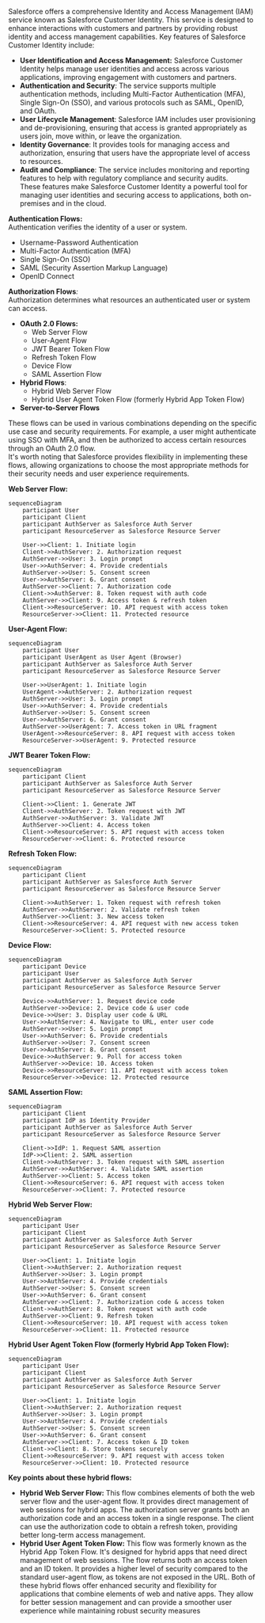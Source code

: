 Salesforce offers a comprehensive Identity and Access Management (IAM) service known as Salesforce Customer Identity. This service is designed to enhance interactions with customers and partners by providing robust identity and access management capabilities. Key features of Salesforce Customer Identity include:

*   **User Identification and Access Management:** Salesforce Customer Identity helps manage user identities and access across various applications, improving engagement with customers and partners.
*   **Authentication and Security**: The service supports multiple authentication methods, including Multi-Factor Authentication (MFA), Single Sign-On (SSO), and various protocols such as SAML, OpenID, and OAuth.
*   **User Lifecycle Management**: Salesforce IAM includes user provisioning and de-provisioning, ensuring that access is granted appropriately as users join, move within, or leave the organization.
*   **Identity Governance**: It provides tools for managing access and authorization, ensuring that users have the appropriate level of access to resources.
*   **Audit and Compliance**: The service includes monitoring and reporting features to help with regulatory compliance and security audits.  
    These features make Salesforce Customer Identity a powerful tool for managing user identities and securing access to applications, both on-premises and in the cloud.

**Authentication Flows:**  
Authentication verifies the identity of a user or system.

*   Username-Password Authentication
*   Multi-Factor Authentication (MFA)
*   Single Sign-On (SSO)
*   SAML (Security Assertion Markup Language)
*   OpenID Connect

**Authorization Flows**_:_  
Authorization determines what resources an authenticated user or system can access.

*   **OAuth 2.0 Flows:**
     - Web Server Flow  
     - User-Agent Flow  
     - JWT Bearer Token Flow
     - Refresh Token Flow
     - Device Flow
     - SAML Assertion Flow
*   **Hybrid Flows**:
    - Hybrid Web Server Flow  
    - Hybrid User Agent Token Flow (formerly Hybrid App Token Flow)
*   **Server-to-Server Flows**

These flows can be used in various combinations depending on the specific use case and security requirements. For example, a user might authenticate using SSO with MFA, and then be authorized to access certain resources through an OAuth 2.0 flow.  
It's worth noting that Salesforce provides flexibility in implementing these flows, allowing organizations to choose the most appropriate methods for their security needs and user experience requirements.


**Web Server Flow:**
```mermaid
sequenceDiagram
    participant User
    participant Client
    participant AuthServer as Salesforce Auth Server
    participant ResourceServer as Salesforce Resource Server

    User->>Client: 1. Initiate login
    Client->>AuthServer: 2. Authorization request
    AuthServer->>User: 3. Login prompt
    User->>AuthServer: 4. Provide credentials
    AuthServer->>User: 5. Consent screen
    User->>AuthServer: 6. Grant consent
    AuthServer->>Client: 7. Authorization code
    Client->>AuthServer: 8. Token request with auth code
    AuthServer->>Client: 9. Access token & refresh token
    Client->>ResourceServer: 10. API request with access token
    ResourceServer->>Client: 11. Protected resource
```

**User-Agent Flow:**
```mermaid
sequenceDiagram
    participant User
    participant UserAgent as User Agent (Browser)
    participant AuthServer as Salesforce Auth Server
    participant ResourceServer as Salesforce Resource Server

    User->>UserAgent: 1. Initiate login
    UserAgent->>AuthServer: 2. Authorization request
    AuthServer->>User: 3. Login prompt
    User->>AuthServer: 4. Provide credentials
    AuthServer->>User: 5. Consent screen
    User->>AuthServer: 6. Grant consent
    AuthServer->>UserAgent: 7. Access token in URL fragment
    UserAgent->>ResourceServer: 8. API request with access token
    ResourceServer->>UserAgent: 9. Protected resource
```

**JWT Bearer Token Flow:**
```mermaid
sequenceDiagram
    participant Client
    participant AuthServer as Salesforce Auth Server
    participant ResourceServer as Salesforce Resource Server

    Client->>Client: 1. Generate JWT
    Client->>AuthServer: 2. Token request with JWT
    AuthServer->>AuthServer: 3. Validate JWT
    AuthServer->>Client: 4. Access token
    Client->>ResourceServer: 5. API request with access token
    ResourceServer->>Client: 6. Protected resource
```

**Refresh Token Flow:**
```mermaid
sequenceDiagram
    participant Client
    participant AuthServer as Salesforce Auth Server
    participant ResourceServer as Salesforce Resource Server

    Client->>AuthServer: 1. Token request with refresh token
    AuthServer->>AuthServer: 2. Validate refresh token
    AuthServer->>Client: 3. New access token
    Client->>ResourceServer: 4. API request with new access token
    ResourceServer->>Client: 5. Protected resource
```

**Device Flow:**
```mermaid
sequenceDiagram
    participant Device
    participant User
    participant AuthServer as Salesforce Auth Server
    participant ResourceServer as Salesforce Resource Server

    Device->>AuthServer: 1. Request device code
    AuthServer->>Device: 2. Device code & user code
    Device->>User: 3. Display user code & URL
    User->>AuthServer: 4. Navigate to URL, enter user code
    AuthServer->>User: 5. Login prompt
    User->>AuthServer: 6. Provide credentials
    AuthServer->>User: 7. Consent screen
    User->>AuthServer: 8. Grant consent
    Device->>AuthServer: 9. Poll for access token
    AuthServer->>Device: 10. Access token
    Device->>ResourceServer: 11. API request with access token
    ResourceServer->>Device: 12. Protected resource
```

**SAML Assertion Flow:**
```mermaid
sequenceDiagram
    participant Client
    participant IdP as Identity Provider
    participant AuthServer as Salesforce Auth Server
    participant ResourceServer as Salesforce Resource Server

    Client->>IdP: 1. Request SAML assertion
    IdP->>Client: 2. SAML assertion
    Client->>AuthServer: 3. Token request with SAML assertion
    AuthServer->>AuthServer: 4. Validate SAML assertion
    AuthServer->>Client: 5. Access token
    Client->>ResourceServer: 6. API request with access token
    ResourceServer->>Client: 7. Protected resource
```
**Hybrid Web Server Flow:**
```mermaid
sequenceDiagram
    participant User
    participant Client
    participant AuthServer as Salesforce Auth Server
    participant ResourceServer as Salesforce Resource Server

    User->>Client: 1. Initiate login
    Client->>AuthServer: 2. Authorization request
    AuthServer->>User: 3. Login prompt
    User->>AuthServer: 4. Provide credentials
    AuthServer->>User: 5. Consent screen
    User->>AuthServer: 6. Grant consent
    AuthServer->>Client: 7. Authorization code & access token
    Client->>AuthServer: 8. Token request with auth code
    AuthServer->>Client: 9. Refresh token
    Client->>ResourceServer: 10. API request with access token
    ResourceServer->>Client: 11. Protected resource
```

**Hybrid User Agent Token Flow (formerly Hybrid App Token Flow):**
```mermaid
sequenceDiagram
    participant User
    participant Client
    participant AuthServer as Salesforce Auth Server
    participant ResourceServer as Salesforce Resource Server

    User->>Client: 1. Initiate login
    Client->>AuthServer: 2. Authorization request
    AuthServer->>User: 3. Login prompt
    User->>AuthServer: 4. Provide credentials
    AuthServer->>User: 5. Consent screen
    User->>AuthServer: 6. Grant consent
    AuthServer->>Client: 7. Access token & ID token
    Client->>Client: 8. Store tokens securely
    Client->>ResourceServer: 9. API request with access token
    ResourceServer->>Client: 10. Protected resource
```

**Key points about these hybrid flows:**
- **Hybrid Web Server Flow:**
This flow combines elements of both the web server flow and the user-agent flow.
It provides direct management of web sessions for hybrid apps.
The authorization server grants both an authorization code and an access token in a single response.
The client can use the authorization code to obtain a refresh token, providing better long-term access management.
- **Hybrid User Agent Token Flow:**
This flow was formerly known as the Hybrid App Token Flow.
It's designed for hybrid apps that need direct management of web sessions.
The flow returns both an access token and an ID token.
It provides a higher level of security compared to the standard user-agent flow, as tokens are not exposed in the URL.
Both of these hybrid flows offer enhanced security and flexibility for applications that combine elements of web and native apps. They allow for better session management and can provide a smoother user experience while maintaining robust security measures

